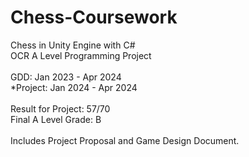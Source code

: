 # Chess-Coursework
Chess in Unity Engine with C#<br/>OCR A Level Programming Project<br/><br/>GDD: Jan 2023 - Apr 2024<br/>*Project: Jan 2024 - Apr 2024<br/><br/>Result for Project: 57/70<br/>Final A Level Grade: B<br/><br/>Includes Project Proposal and Game Design Document.
